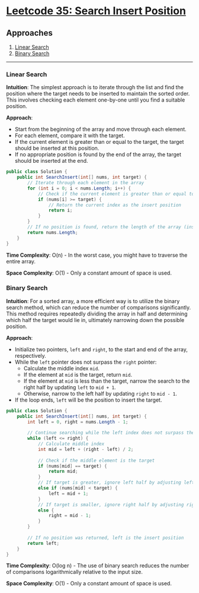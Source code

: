 # [Leetcode 35: Search Insert Position](https://leetcode.com/problems/search-insert-position/)

## Approaches
1. [Linear Search](#linear-search)
2. [Binary Search](#binary-search)

---

### Linear Search

**Intuition**:
The simplest approach is to iterate through the list and find the position where the target needs to be inserted to maintain the sorted order. This involves checking each element one-by-one until you find a suitable position.

**Approach**:
- Start from the beginning of the array and move through each element.
- For each element, compare it with the target.
- If the current element is greater than or equal to the target, the target should be inserted at this position.
- If no appropriate position is found by the end of the array, the target should be inserted at the end.

```csharp
public class Solution {
    public int SearchInsert(int[] nums, int target) {
        // Iterate through each element in the array
        for (int i = 0; i < nums.Length; i++) {
            // Check if the current element is greater than or equal to the target
            if (nums[i] >= target) {
                // Return the current index as the insert position
                return i;
            }
        }
        // If no position is found, return the length of the array (insert at the end)
        return nums.Length;
    }
}
```

**Time Complexity**: O(n) - In the worst case, you might have to traverse the entire array.

**Space Complexity**: O(1) - Only a constant amount of space is used.


### Binary Search

**Intuition**:
For a sorted array, a more efficient way is to utilize the binary search method, which can reduce the number of comparisons significantly. This method requires repeatedly dividing the array in half and determining which half the target would lie in, ultimately narrowing down the possible position.

**Approach**:
- Initialize two pointers, `left` and `right`, to the start and end of the array, respectively.
- While the `left` pointer does not surpass the `right` pointer:
  - Calculate the middle index `mid`.
  - If the element at `mid` is the target, return `mid`.
  - If the element at `mid` is less than the target, narrow the search to the right half by updating `left` to `mid + 1`.
  - Otherwise, narrow to the left half by updating `right` to `mid - 1`.
- If the loop ends, `left` will be the position to insert the target.

```csharp
public class Solution {
    public int SearchInsert(int[] nums, int target) {
        int left = 0, right = nums.Length - 1;
        
        // Continue searching while the left index does not surpass the right
        while (left <= right) {
            // Calculate middle index
            int mid = left + (right - left) / 2;
            
            // Check if the middle element is the target
            if (nums[mid] == target) {
                return mid;
            } 
            // If target is greater, ignore left half by adjusting left
            else if (nums[mid] < target) {
                left = mid + 1;
            } 
            // If target is smaller, ignore right half by adjusting right
            else {
                right = mid - 1;
            }
        }
        
        // If no position was returned, left is the insert position
        return left;
    }
}
```

**Time Complexity**: O(log n) - The use of binary search reduces the number of comparisons logarithmically relative to the input size.

**Space Complexity**: O(1) - Only a constant amount of space is used.

